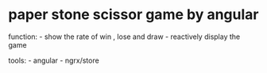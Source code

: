 # paper stone scissor game by angular
function:
    - show the rate of win , lose and draw
    - reactively display the game 

tools:
    - angular
    - ngrx/store
    